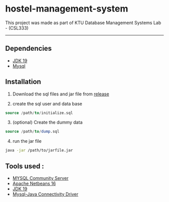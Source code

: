 # hostel-management-system
This project was made as part of KTU Database Management Systems Lab - (CSL333)

---
## Dependencies
* [JDK 19](https://www.oracle.com/in/java/technologies/downloads/)  
* [Mysql](https://www.mysql.com/downloads/) 

## Installation
1. Download the sql files and jar file from [release](https://github.com/vskvj3/hostel-management-system/releases/tag/v1.0)

2. create the sql user and data base
```sql
source /path/to/initialize.sql
```
3. (optional) Create the dummy data
```sql
source /path/to/dump.sql
```
4. run the jar file
```bash
java -jar /path/to/jarfile.jar
```
## Tools used :
* [MYSQL Community Server](https://www.mysql.com/)  
* [Apache Netbeans 16](https://netbeans.apache.org/)  
* [JDK 19](https://www.oracle.com/java/technologies/javase/jdk19-archive-downloads.html)  
* [Mysql-Java Connectivity Driver](https://dev.mysql.com/downloads/connector/j/)  

